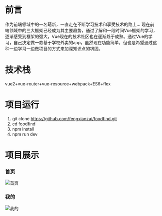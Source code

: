 # 前言
作为前端领域中的一名萌新，一直走在不断学习技术和享受技术的路上...
现在前端领域中的三大框架已经成为其主要趋势，通过了解和一段时间Vue框架的学习，逐渐感受到框架的强大，Vue现在的技术社区也在逐渐趋于成熟。通过Vue的学习，自己决定做一款基于学校外卖的app，虽然现在功能简单，但也是希望通过这种一边学习一边做项目的方式来加深知识点的巩固。

# 技术栈
vue2+vue-router+vue-resource+webpack+ES6+flex

# 项目运行
 1. git clone https://github.com/fengxianzai/foodfind.git
 2. cd foodfind
 3. npm install
 4. npm run dev

# 项目展示
### 首页
![首页][1]

### 我的
![我的][2]
  


  [1]: http://oz0zymh7k.bkt.clouddn.com/home.jpg
  [2]: http://oz0zymh7k.bkt.clouddn.com/mine.png
